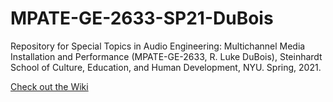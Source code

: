 # MPATE-GE-2633-SP21-DuBois
Repository for Special Topics in Audio Engineering: Multichannel Media Installation and Performance (MPATE-GE-2633, R. Luke DuBois), Steinhardt School of Culture, Education, and Human Development, NYU. Spring, 2021.

[Check out the Wiki](../../wiki)
